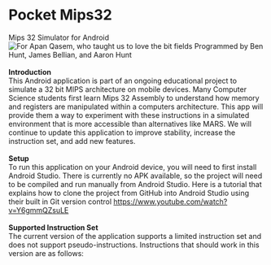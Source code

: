 # Pocket Mips32
Mips 32 Simulator for Android <br>
![For Apan Qasem, who taught us to love the bit fields](Image/logo.png)
Programmed by Ben Hunt, James Bellian, and Aaron Hunt <br> <br> 
<strong> Introduction </strong> <br>
This Android application is part of an ongoing educational project to simulate a 32 bit MIPS architecture on mobile devices. Many Computer Science students first learn Mips 32 Assembly to understand how memory and registers are manipulated within a computers architecture. This app will provide them a way to experiment with these instructions in a simulated environment that is more accessible than alternatives like MARS. We will continue to update this application to improve stability, increase the instruction set, and add new features. <br> 
<br> 
<strong>Setup</strong> <br> To run this application on your Android device, you will need to first install Android Studio. There is currently no APK available, so the project will need to be compiled and run manually from Android Studio. Here is a tutorial that explains how to clone the project from GitHub into Android Studio using their built in Git version control https://www.youtube.com/watch?v=Y6gmmQZsuLE<br> <br> 
<strong>Supported Instruction Set</strong> <br> 
The current version of the application supports a limited instruction set and does not support pseudo-instructions. Instructions that should work in this version are as follows:<br><br>
